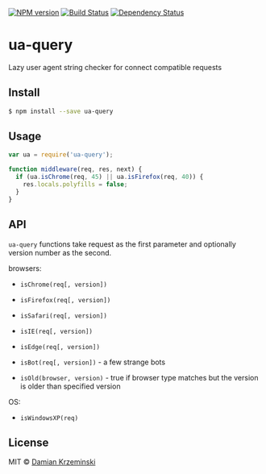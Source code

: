 [![NPM version][npm-image]][npm-url]
[![Build Status][travis-image]][travis-url]
[![Dependency Status][gemnasium-image]][gemnasium-url]

# ua-query

Lazy user agent string checker for connect compatible requests

## Install

```sh
$ npm install --save ua-query
```

## Usage

```js
var ua = require('ua-query');

function middleware(req, res, next) {
  if (ua.isChrome(req, 45) || ua.isFirefox(req, 40)) {
    res.locals.polyfills = false;
  }
}
```

## API

`ua-query` functions take request as the first parameter and optionally version number as the second.

browsers:
- `isChrome(req[, version])`
- `isFirefox(req[, version])`
- `isSafari(req[, version])`
- `isIE(req[, version])`
- `isEdge(req[, version])`
- `isBot(req[, version])` - a few strange bots


- `isOld(browser, version)` - true if browser type matches but the version is older than specified version

OS:
- `isWindowsXP(req)`

## License

MIT © [Damian Krzeminski](https://pirxpilot.me)

[npm-image]: https://img.shields.io/npm/v/ua-query.svg
[npm-url]: https://npmjs.org/package/ua-query

[travis-url]: https://travis-ci.org/pirxpilot/ua-query
[travis-image]: https://img.shields.io/travis/pirxpilot/ua-query.svg

[gemnasium-image]: https://img.shields.io/gemnasium/pirxpilot/ua-query.svg
[gemnasium-url]: https://gemnasium.com/pirxpilot/ua-query
